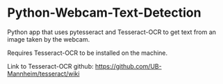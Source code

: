 # Python-Webcam-Text-Detection
 Python app that uses pytesseract and Tesseract-OCR to get text from an image taken by the webcam.

Requires Tesseract-OCR to be installed on the machine.

Link to Tesseract-OCR github: https://github.com/UB-Mannheim/tesseract/wiki
